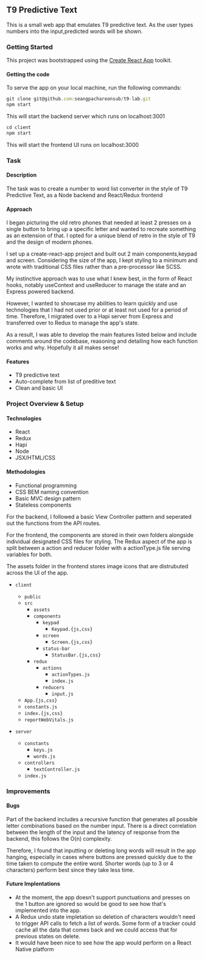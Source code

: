 ## T9 Predictive Text

This is a small web app that emulates T9 predictive text. As the user types numbers into the input,predicted words will be shown.

### Getting Started

This project was bootstrapped using the [Create React App](https://github.com/facebook/create-react-app) toolkit.

#### Getting the code

To serve the app on your local machine, run the following commands:

```js
git clone git@github.com:seangpachareonsub/t9-lab.git
npm start
```

This will start the backend server which runs on localhost:3001

```js
cd client
npm start
```

This will start the frontend UI runs on localhost:3000


### Task

#### Description

The task was to create a number to word list converter in the style of T9 Predictive Text, as a Node backend and React/Redux frontend

#### Approach

I began picturing the old retro phones that needed at least 2 presses on a single button to bring up a specific letter and wanted to recreate something as an extension of that. I opted for a unique blend of retro in the style of T9 and the design of modern phones.

I set up a create-react-app project and built out 2 main components,keypad and screen. Considering the size of the app, I kept styling to a minimum and wrote with traditional CSS files rather than a pre-processor like SCSS. 

My instinctive approach was to use what I knew best, in the form of React hooks, notably useContext and useReducer to manage the state and an Express powered backend.

However, I wanted to showcase my abilities to learn quickly and use technologies that I had not used prior or at least not used for a period of time. Therefore, I migrated over to a Hapi server from Express and transferred over to Redux to manage the app's state.

As a result, I was able to develop the main features listed below and include comments around the codebase, reasoning and detailing how each function works and why. Hopefully it all makes sense!

#### Features

- T9 predictive text
- Auto-complete from list of preditive text
- Clean and basic UI

### Project Overview & Setup

#### Technologies

- React
- Redux
- Hapi
- Node
- JSX/HTML/CSS

#### Methodologies

- Functional programming
- CSS BEM naming convention
- Basic MVC design pattern
- Stateless components


For the backend, I followed a basic View Controller pattern and seperated out the functions from the API routes.

For the frontend, the components are stored in their own folders alongside individual designated CSS files for styling. The Redux aspect of the app is split between a action and reducer folder with a actionType.js file serving variables for both.

The assets folder in the frontend stores image icons that are distrubuted across the UI of the app.

- `client`
  - `public`
  - `src`
    - `assets`
    - `components`
      - `keypad`
        - `Keypad.{js,css}`
      - `screen`
        - `Screen.{js,css}`
      - `status-bar`
        - `StatusBar.{js,css}`
    - `redux`
      - `actions`
        - `actionTypes.js`
        - `index.js`
      - `reducers`
        - `input.js`
  - `App.{js,css}`
  - `constants.js`
  - `index.{js,css}`
  - `reportWebVitals.js`

- `server`
  - `constants`
    - `keys.js`
    - `words.js`
  - `controllers`
    - `textController.js`
  - `index.js`

### Improvements

#### Bugs

Part of the backend includes a recursive function that generates all possible letter combinations based on the number input. There is a direct correlation between the length of the input and the latency of response from the backend, this follows the O(n) complexity. 

Therefore, I found that inputting or deleting long words will result in the app hanging, especially in cases where buttons are pressed quickly due to the time taken to compute the entire word. Shorter words (up to 3 or 4 characters) perform best since they take less time.


#### Future Implentations

- At the moment, the app doesn't support punctuations and presses on the 1 button are ignored so would be good to see how that's implemented into the app.
- A Redux undo state impletation so deletion of characters wouldn't need to trigger API calls to fetch a list of words. Some form of a tracker could cache all the data that comes back and we could access that for previous states on delete. 
- It would have been nice to see how the app would perform on a React Native platform 